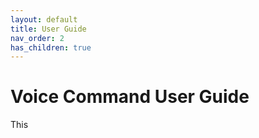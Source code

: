 ```yaml
---
layout: default
title: User Guide
nav_order: 2
has_children: true
---
```


# Voice Command User Guide

This 

